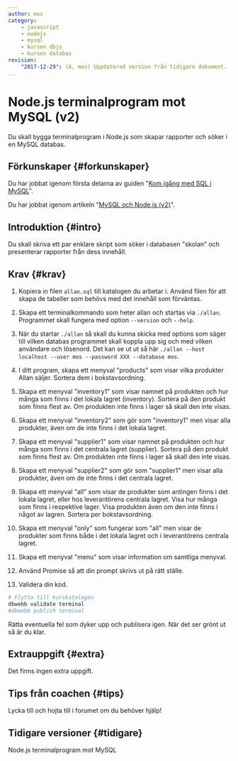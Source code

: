 ```yaml
---
author: mos
category:
    - javascript
    - nodejs
    - mysql
    - kursen dbjs
    - kursen databas
revision:
    "2017-12-29": (A, mos) Uppdaterad version från tidigare dokument.
...
```

Node.js terminalprogram mot MySQL (v2)
==================================

Du skall bygga terminalprogram i Node.js som skapar rapporter och söker i en MySQL databas.


<!--more-->



Förkunskaper {#forkunskaper}
-----------------------

Du har jobbat igenom första delarna av guiden "[Kom igång med SQL i MySQL](guide/kom-igang-med-sql-i-mysql/grunderna)".

Du har jobbat igenom artikeln "[MySQL och Node.js (v2)](kunskap/mysql-och-nodejs-v2)".



Introduktion {#intro}
-----------------------

Du skall skriva ett par enklare skript som söker i databasen "skolan" och presenterar rapporter från dess innehåll.



Krav {#krav}
-----------------------


1. Kopiera in filen `allan.sql` till katalogen du arbetar i. Använd filen för att skapa de tabeller som behövs med det innehåll som förväntas.

1. Skapa ett terminalkommando som heter allan och startas via `./allan`. Programmet skall fungera med option `--version` och `--help`.

1. När du startar `./allan` så skall du kunna skicka med options som säger till vilken databas programmet skall koppla upp sig och med vilken användare och lösenord. Det kan se ut ut så här `./allan --host localhost --user mos --password XXX --database mos`.

1. I ditt program, skapa ett menyval "products" som visar vilka produkter Allan säljer. Sortera dem i bokstavsordning.

1. Skapa ett menyval "inventory1" som visar namnet på produkten och hur många som finns i det lokala lagret (inventory). Sortera på den produkt som finns flest av. Om produkten inte finns i lager så skall den inte visas.

1. Skapa ett menyval "inventory2" som gör som "inventory1" men visar alla produkter, även om de inte finns i det lokala lagret.

1. Skapa ett menyval "supplier1" som visar namnet på produkten och hur många som finns i det centrala lagret (supplier). Sortera på den produkt som finns flest av. Om produkten inte finns i lager så skall den inte visas.

1. Skapa ett menyval "supplier2" som gör som "supplier1" men visar alla produkter, även om de inte finns i det centrala lagret.

1. Skapa ett menyval "all" som visar de produkter som antingen finns i det lokala lagret, eller hos leverantörens centrala lagret. Visa hur många som finns i respektive lager. Visa produkten även om den inte finns i något av lagren. Sortera per bokstavsordning.

1. Skapa ett menyval "only" som fungerar som "all" men visar de produkter som finns både i det lokala lagret och i leverantörens centrala lagret.

1. Skapa ett menyval "menu" som visar information om samtliga menyval.

1. Använd Promise så att din prompt skrivs ut på rätt ställe.

1. Validera din kod.

```bash
# Flytta till kurskatalogen
dbwebb validate terminal
#dbwebb publish terminal
```

Rätta eventuella fel som dyker upp och publisera igen. När det ser grönt ut så är du klar.



Extrauppgift {#extra}
-----------------------

Det finns ingen extra uppgift.



Tips från coachen {#tips}
-----------------------

Lycka till och hojta till i forumet om du behöver hjälp!



Tidigare versioner {#tidigare}
-----------------------

Node.js terminalprogram mot MySQL
